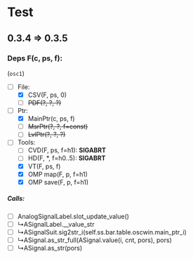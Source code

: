 # Test
## 0.3.4 => 0.3.5

### Deps F(c, ps, f):

(`osc1`)

- [ ] File:
  + [x] CSV(F, ps, 0)
  + [ ] ~~PDF(?, ?, ?)~~
- [ ] Ptr:
  + [x] MainPtr(c, ps, f)
  + [ ] ~~MsrPtr(?, ?, f=const)~~
  + [ ] ~~LvlPtr(?, ?, ?)~~
- [ ] Tools:
  + [ ] CVD(F, ps, f=h1): **SIGABRT**
  + [ ] HD(F, *, f=h0..5): **SIGABRT**
  + [x] VT(F, ps, f)
  + [x] OMP map(F, p, f=h1)
  + [x] OMP save(F, p, f=h1)

##### Calls:
- [ ] AnalogSignalLabel.slot_update_value()
- [ ] &rdsh;ASignalLabel.__value_str
- [ ] &rdsh;ASignalSuit.sig2str_i(self.ss.bar.table.oscwin.main_ptr_i)
- [ ] &rdsh;ASignal.as_str_full(ASignal.value(i, cnt, pors), pors)
- [ ] &rdsh;ASignal.as_str(pors)
